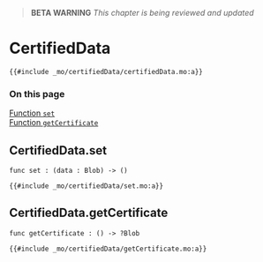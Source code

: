 > **BETA WARNING** _This chapter is being reviewed and updated_

# CertifiedData

```motoko
{{#include _mo/certifiedData/certifiedData.mo:a}}
```

### On this page

[Function `set`](#certifieddataset)  
[Function `getCertificate`](#certifieddatagetcertificate)

## CertifiedData.set

```motoko
func set : (data : Blob) -> ()
```

```motoko
{{#include _mo/certifiedData/set.mo:a}}
```

## CertifiedData.getCertificate

```motoko
func getCertificate : () -> ?Blob
```

```motoko
{{#include _mo/certifiedData/getCertificate.mo:a}}
```
